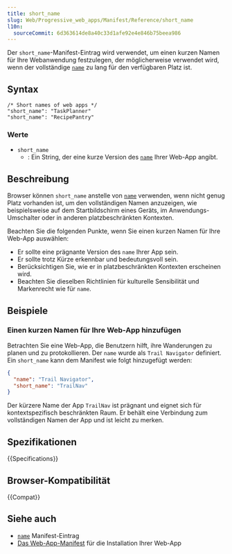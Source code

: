 ```yaml
---
title: short_name
slug: Web/Progressive_web_apps/Manifest/Reference/short_name
l10n:
  sourceCommit: 6d363614de8a40c33d1afe92e4e846b75beea986
---
```


Der `short_name`-Manifest-Eintrag wird verwendet, um einen kurzen Namen für Ihre Webanwendung festzulegen, der möglicherweise verwendet wird, wenn der vollständige [`name`](/de/docs/Web/Progressive_web_apps/Manifest/Reference/name) zu lang für den verfügbaren Platz ist.

## Syntax

```json-nolint
/* Short names of web apps */
"short_name": "TaskPlanner"
"short_name": "RecipePantry"
```

### Werte

- `short_name`
  - : Ein String, der eine kurze Version des [`name`](/de/docs/Web/Progressive_web_apps/Manifest/Reference/name) Ihrer Web-App angibt.

## Beschreibung

Browser können `short_name` anstelle von [`name`](/de/docs/Web/Progressive_web_apps/Manifest/Reference/name) verwenden, wenn nicht genug Platz vorhanden ist, um den vollständigen Namen anzuzeigen, wie beispielsweise auf dem Startbildschirm eines Geräts, im Anwendungs-Umschalter oder in anderen platzbeschränkten Kontexten.

Beachten Sie die folgenden Punkte, wenn Sie einen kurzen Namen für Ihre Web-App auswählen:

- Er sollte eine prägnante Version des `name` Ihrer App sein.
- Er sollte trotz Kürze erkennbar und bedeutungsvoll sein.
- Berücksichtigen Sie, wie er in platzbeschränkten Kontexten erscheinen wird.
- Beachten Sie dieselben Richtlinien für kulturelle Sensibilität und Markenrecht wie für `name`.

## Beispiele

### Einen kurzen Namen für Ihre Web-App hinzufügen

Betrachten Sie eine Web-App, die Benutzern hilft, ihre Wanderungen zu planen und zu protokollieren. Der `name` wurde als `Trail Navigator` definiert. Ein `short_name` kann dem Manifest wie folgt hinzugefügt werden:

```json
{
  "name": "Trail Navigator",
  "short_name": "TrailNav"
}
```

Der kürzere Name der App `TrailNav` ist prägnant und eignet sich für kontextspezifisch beschränkten Raum. Er behält eine Verbindung zum vollständigen Namen der App und ist leicht zu merken.

## Spezifikationen

{{Specifications}}

## Browser-Kompatibilität

{{Compat}}

## Siehe auch

- [`name`](/de/docs/Web/Progressive_web_apps/Manifest/Reference/name) Manifest-Eintrag
- [Das Web-App-Manifest](/de/docs/Web/Progressive_web_apps/Guides/Making_PWAs_installable#the_web_app_manifest) für die Installation Ihrer Web-App

